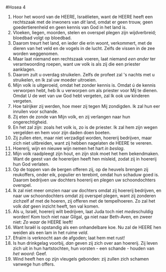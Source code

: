 #Hosea 4
1. Hoor het woord van de HEERE, Israëlieten, want de HEERE heeft een rechtszaak met de inwoners van *dit* land, omdat er geen trouw, geen goedertierenheid en geen kennis van God in het land is. 
2. Vloeken, liegen, moorden, stelen en overspel plegen zijn wijdverbreid; bloedbad volgt op bloedbad. 
3. Daarom treurt het land, en ieder die erin woont, verkommert, met de dieren van het veld en de vogels in de lucht. Zelfs de vissen in de zee worden weggenomen. 
4. Maar laat niemand een rechtszaak voeren, laat niemand *een ander* ter verantwoording roepen, want uw volk is als zij die een priester aanklagen. 
5. Daarom zult u overdag struikelen. Zelfs de profeet zal 's nachts met u struikelen, en Ik zal uw moeder uitroeien. 
6. Mijn volk is uitgeroeid, omdat het zonder kennis is. Omdat ú de kennis verworpen hebt, heb Ik u verworpen om als priester voor Mij te dienen. Omdat U de wet van uw God hebt vergeten, zal Ik ook uw kinderen vergeten. 
7. Hoe talrijker zij werden, hoe meer zij tegen Mij zondigden. Ik zal hun eer inruilen voor schande. 
8. Zij eten de zonde van Mijn volk, en zij verlangen naar hun ongerechtigheid. 
9. En het zal zijn: zoals het volk is, zo is de priester. Ik zal hem zijn wegen vergelden en hem voor zijn daden doen boeten. 
10. Zij zullen eten, maar niet verzadigd worden, hoererij bedrijven, maar zich niet uitbreiden, want zij hebben nagelaten de HEERE te vereren. 
11. Hoererij, wijn en nieuwe wijn nemen het hart *in beslag*. 
12. Mijn volk raadpleegt zijn hout, en zijn stok moet het hem bekendmaken. Want de geest van de hoererijen heeft hen misleid, zodat zij in hoererij hun God verlaten. 
13. Op de toppen van de bergen offeren zij, op de heuvels brengen zij reukoffers, onder eik, populier en terebint, omdat hun schaduw goed is. Daarom bedrijven uw dochters hoererij en plegen uw schoondochters overspel. 
14. Ik zal niet meer omzien naar uw dochters omdat zij hoererij bedrijven, en naar uw schoondochters omdat zij overspel plegen, want zij zonderen zichzelf af met de hoeren, zij offeren met de tempelhoeren. Zo zal het volk *dat* geen inzicht heeft, ten val komen. 
15. Als u, Israël, hoererij wilt bedrijven, laat Juda toch niet *mede*schuldig worden! Kom toch niet naar Gilgal, ga niet naar Beth-Aven, en zweer niet: *Zo waar* de HEERE leeft! 
16. Want Israël is opstandig als een onhandelbare koe. Nu zal de HEERE hen weiden als een lam in het ruime *veld*. 
17. Efraïm is verknocht aan de afgoden; laat hem met rust! 
18. Is hun drinkgelag voorbij, *dan* geven zij zich over aan hoererij. Zij leven zich uit in hun hartstochten, hun vorsten - een schande - houden van *het woord*: Geef. 
19. Wind heeft hen op zijn vleugels gebonden: zij zullen zich schamen vanwege hun offers.
